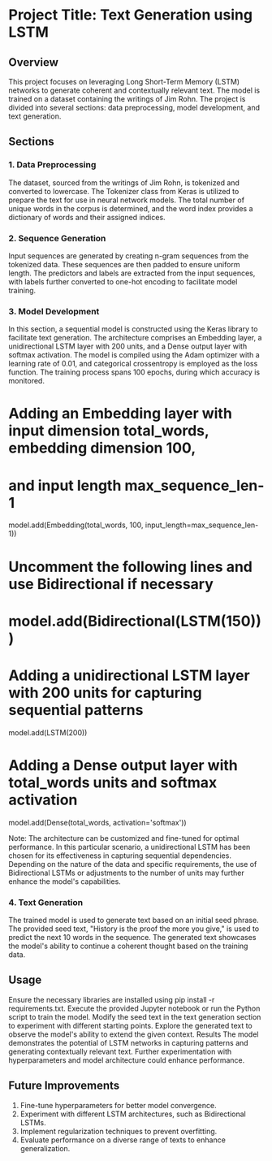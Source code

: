 # Project Title: Text Generation using LSTM
## Overview
This project focuses on leveraging Long Short-Term Memory (LSTM) networks to generate coherent and contextually relevant text. The model is trained on a dataset containing the writings of Jim Rohn. The project is divided into several sections: data preprocessing, model development, and text generation.

## Sections
### 1. Data Preprocessing
The dataset, sourced from the writings of Jim Rohn, is tokenized and converted to lowercase. The Tokenizer class from Keras is utilized to prepare the text for use in neural network models. The total number of unique words in the corpus is determined, and the word index provides a dictionary of words and their assigned indices.

### 2. Sequence Generation
Input sequences are generated by creating n-gram sequences from the tokenized data. These sequences are then padded to ensure uniform length. The predictors and labels are extracted from the input sequences, with labels further converted to one-hot encoding to facilitate model training.

### 3. Model Development
In this section, a sequential model is constructed using the Keras library to facilitate text generation. The architecture comprises an Embedding layer, a unidirectional LSTM layer with 200 units, and a Dense output layer with softmax activation. The model is compiled using the Adam optimizer with a learning rate of 0.01, and categorical crossentropy is employed as the loss function. The training process spans 100 epochs, during which accuracy is monitored.

# Adding an Embedding layer with input dimension total_words, embedding dimension 100,
# and input length max_sequence_len-1
model.add(Embedding(total_words, 100, input_length=max_sequence_len-1))

# Uncomment the following lines and use Bidirectional if necessary
# model.add(Bidirectional(LSTM(150)))

# Adding a unidirectional LSTM layer with 200 units for capturing sequential patterns
model.add(LSTM(200))

# Adding a Dense output layer with total_words units and softmax activation
model.add(Dense(total_words, activation='softmax'))


Note: The architecture can be customized and fine-tuned for optimal performance. In this particular scenario, a unidirectional LSTM has been chosen for its effectiveness in capturing sequential dependencies. Depending on the nature of the data and specific requirements, the use of Bidirectional LSTMs or adjustments to the number of units may further enhance the model's capabilities.

### 4. Text Generation
The trained model is used to generate text based on an initial seed phrase. The provided seed text, "History is the proof the more you give," is used to predict the next 10 words in the sequence. The generated text showcases the model's ability to continue a coherent thought based on the training data.

## Usage
Ensure the necessary libraries are installed using pip install -r requirements.txt.
Execute the provided Jupyter notebook or run the Python script to train the model.
Modify the seed text in the text generation section to experiment with different starting points.
Explore the generated text to observe the model's ability to extend the given context.
Results
The model demonstrates the potential of LSTM networks in capturing patterns and generating contextually relevant text. Further experimentation with hyperparameters and model architecture could enhance performance.

## Future Improvements
1. Fine-tune hyperparameters for better model convergence.
2. Experiment with different LSTM architectures, such as Bidirectional LSTMs.
3. Implement regularization techniques to prevent overfitting.
4. Evaluate performance on a diverse range of texts to enhance generalization.


